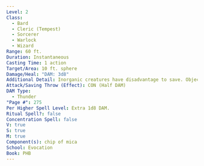 ```yaml
---
Level: 2
Class:
  - Bard
  - Cleric (Tempest)
  - Sorcerer
  - Warlock
  - Wizard
Range: 60 ft.
Duration: Instantaneous
Casting Time: 1 action
Target/Area: 10 ft. sphere
Damage/Heal: "DAM: 3d8"
Additional Detail: Inorganic creatures have disadvantage to save. Objects take DAM too.
Attack/Saving Throw (Effect): CON (Half DAM)
DAM Type:
  - Thunder
"Page #": 275
Per Higher Spell Level: Extra 1d8 DAM.
Ritual Spell?: false
Concentration Spell: false
V: true
S: true
M: true
Component(s): chip of mica
School: Evocation
Book: PHB
---
```

